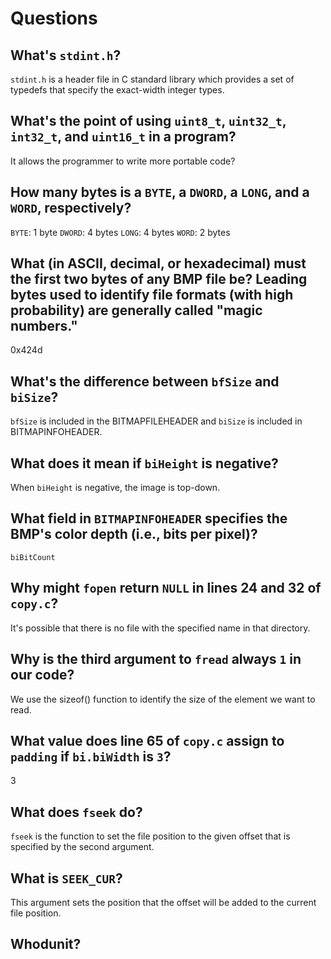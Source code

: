 # Questions

## What's `stdint.h`?
`stdint.h` is a header file in C standard library which provides a set of typedefs that specify the exact-width integer types.


## What's the point of using `uint8_t`, `uint32_t`, `int32_t`, and `uint16_t` in a program?
It allows the programmer to write more portable code?


## How many bytes is a `BYTE`, a `DWORD`, a `LONG`, and a `WORD`, respectively?
`BYTE`: 1 byte
`DWORD`: 4 bytes
`LONG`: 4 bytes
`WORD`: 2 bytes


## What (in ASCII, decimal, or hexadecimal) must the first two bytes of any BMP file be? Leading bytes used to identify file formats (with high probability) are generally called "magic numbers."
0x424d


## What's the difference between `bfSize` and `biSize`?
`bfSize` is included in the BITMAPFILEHEADER and `biSize` is included in BITMAPINFOHEADER.


## What does it mean if `biHeight` is negative?
When `biHeight` is negative, the image is top-down.


## What field in `BITMAPINFOHEADER` specifies the BMP's color depth (i.e., bits per pixel)?
`biBitCount`

## Why might `fopen` return `NULL` in lines 24 and 32 of `copy.c`?
It's possible that there is no file with the specified name in that directory.

## Why is the third argument to `fread` always `1` in our code?
We use the sizeof() function to identify the size of the element we want to read.

## What value does line 65 of `copy.c` assign to `padding` if `bi.biWidth` is `3`?

3


## What does `fseek` do?

`fseek` is the function to set the file position to the given offset that is specified by the second argument.



## What is `SEEK_CUR`?
This argument sets the position that the offset will be added to the current file position.



## Whodunit?

